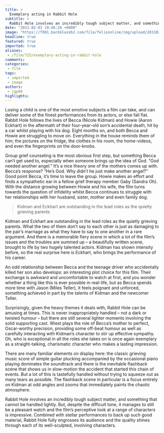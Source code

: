 ```yaml
---
title: >
  Exemplary acting in Rabbit Hole
subtitle: >
  Rabbit Hole involves an incredibly tough subject matter, and something that cannot be handled lightly. But, despite the difficult tone, it manages to still be a pleasant watch and the film’s perceptive look at a range of characters is impressive
date: "2011-02-03 19:46:26 +0000"
image: "https://f001.backblazeb2.com/file/felixonline/img/upload/201102031944-nm1010-rabbbbbi.jpg"
headline: true
featured: true
imported: true
aliases:
 - /film/725/exemplary-acting-in-rabbit-hole
comments:
categories:
 - film
tags:
 - imported
 - image
authors:
 - jgp09
highlights:
---
```


Losing a child is one of the most emotive subjects a film can take, and can deliver some of the finest performances from its actors, or else fall flat. Rabbit Hole follows the lives of Becca (Nicole Kidman) and Howie (Aaron Eckhart) in the aftermath of their four-year-old son’s accidental death, hit by a car whilst playing with his dog. Eight months on, and both Becca and Howie are struggling to move on. Everything in the house reminds them of him; the pictures on the fridge, the clothes in his room, the home-videos, and even the fingerprints on the door-knobs.

Group grief counseling is the most obvious first step, but something Becca can’t get used to, especially when someone brings up the idea of God. “God needed another angel.” It’s a nice theory one of the mothers comes up with. Becca’s response? “He’s God. Why didn’t he just make another angel?” Good point Becca, it’s time to leave the group. Howie makes an effort and finds a sympathetic ear in a fellow grief therapy member Gaby (Sandra Oh). With the distance growing between Howie and his wife, the film turns towards the question of infidelity whilst Becca continues to struggle with her relationships with her husband, sister, mother and even family dog.

> Kidman and Eckhart are outstanding in the lead roles as the quietly grieving parents

Kidman and Eckhart are outstanding in the lead roles as the quietly grieving parents. What the two of them don’t say to each other is just as damaging to the pair’s marriage as what they have to say to one another in a rare argument. And there is a memorable fiery scene in which a lot of the film’s issues and the troubles are summed up – a beautifully written scene, brought to life by two hugely talented actors. Kidman has shown intensity before, so the real surprise here is Eckhart, who brings the performance of his career.

An odd relationship between Becca and the teenage driver who accidentally killed her son also develops: an interesting plot choice for this film. Their exchange is awkward and uncomfortable to watch at first, and you wonder whether a thing like this is ever possible in real-life, but as Becca spends more time with Jason (Miles Teller), it feels poignant and unforced, something achieved in part by the talents of Kidman and the newcomer Teller.

Surprisingly, given the heavy themes it deals with, Rabbit Hole can be amusing at times. This is never inappropriately handled – not a dark or twisted humour – but there are still several lighter moments involving the solid supporting cast. Wiest plays the role of Becca’s mother to perfect, Oscar-worthy precision, providing some off-beat humour as well as carefully interacting with Kidman’s character to stir up effective sympathy. Oh, who is exceptional in all the roles she takes on is once again exemplary as a straight-talking, charismatic character who makes a lasting impression.

There are many familiar elements on display here: the classic grieving music score of simple guitar plucking accompanied by the occasional piano playing dominates the soundtrack and there is the inevitable flashback scene that shows us in slow-motion the accident that started this chain of events. But a lot of this is tastefully handled without trying to squeeze out as many tears as possible. The flashback scene in particular is a focus entirely on Kidman at odd angles and zooms that immediately paints the chaotic atmosphere.

Rabbit Hole involves an incredibly tough subject matter, and something that cannot be handled lightly. But, despite the difficult tone, it manages to still be a pleasant watch and the film’s perceptive look at a range of characters is impressive. Combined with stellar performances to back up such good material, Rabbit Hole fully engrosses its audience and the quality shines through each of its well-sculpted, involving characters.
